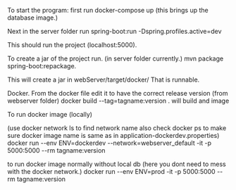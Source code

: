 To start the program:
first run docker-compose up
 (this brings up the database image.)
 
Next in the server folder run 
  spring-boot:run -Dspring.profiles.active=dev 

This should run the project (localhost:5000).

To create a jar of the project run.
    (in server folder currently.)
    mvn package spring-boot:repackage.
   
   This will create a jar in webServer/target/docker/
    That is runnable.
    
Docker. From the docker file edit it to have the correct release version (from webserver folder)
docker build --tag=tagname:version .
will build and image

To run docker image (locally) 

(use docker network ls to find network name also check docker ps to make sure docker image name is same as in application-dockerdev.properties)
docker run --env ENV=dockerdev --network=webserver_default -it -p 5000:5000  --rm tagname:version

to run docker image normally without local db (here you dont need to mess with the docker network.)
docker run --env ENV=prod -it -p 5000:5000  --rm tagname:version

